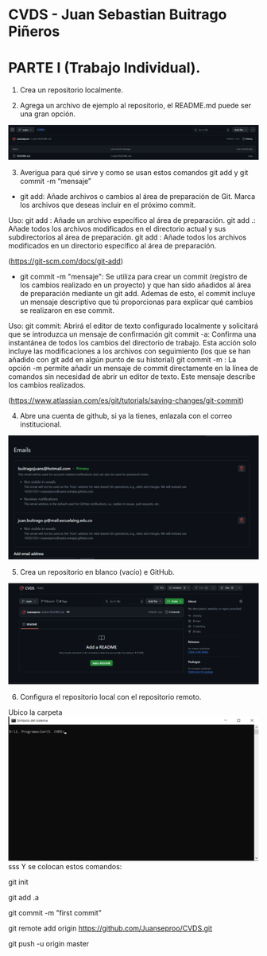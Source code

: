 # CVDS - Juan Sebastian Buitrago Piñeros 
# PARTE I (Trabajo Individual).

1. Crea un repositorio localmente.

2. Agrega un archivo de ejemplo al repositorio, el README.md puede ser una gran opción.

![alt text](image-1.png)

3. Averigua para qué sirve y como se usan estos comandos git add y git commit -m “mensaje”

* git add: Añade archivos o cambios al área de preparación de Git. Marca los archivos que deseas incluir en el próximo commit.

Uso: 
git add <archivo>: Añade un archivo específico al área de preparación.
git add .: Añade todos los archivos modificados en el directorio actual y sus subdirectorios al área de preparación.
git add <directorio>: Añade todos los archivos modificados en un directorio específico al área de preparación.

(https://git-scm.com/docs/git-add)

* git commit -m "mensaje": Se utiliza para crear un commit (registro de los cambios realizado en un proyecto) y que han sido añadidos al área de preparación mediante un git add.
Ademas de esto, el commit incluye un mensaje descriptivo que tú proporcionas para explicar qué cambios se realizaron en ese commit.

Uso:
git commit: Abrirá el editor de texto configurado localmente y solicitará que se introduzca un mensaje de confirmación
git commit -a: Confirma una instantánea de todos los cambios del directorio de trabajo. Esta acción solo incluye las modificaciones a los archivos con seguimiento (los que se han añadido con git add en algún punto de su historial)
git commit -m <commit message>: La opción -m permite añadir un mensaje de commit directamente en la línea de comandos sin necesidad de abrir un editor de texto. Este mensaje describe los cambios realizados.

(https://www.atlassian.com/es/git/tutorials/saving-changes/git-commit)

4. Abre una cuenta de github, si ya la tienes, enlazala con el correo institucional.

![alt text](image.png)

5. Crea un repositorio en blanco (vacío) e GitHub.

![alt text](image-2.png)

6. Configura el repositorio local con el repositorio remoto.

Ubico la carpeta
![alt text](image-3.png)
sss
Y se colocan estos comandos:

git init

git add .a

git commit -m "first commit"

git remote add origin https://github.com/Juanseproo/CVDS.git

git push -u origin master
